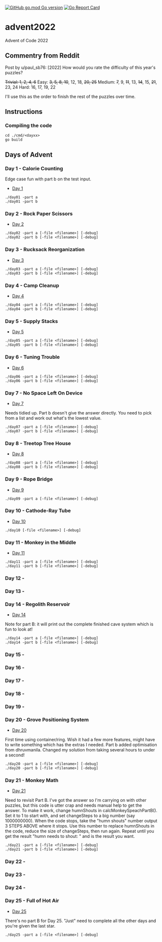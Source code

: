 [![GitHub go.mod Go version](https://img.shields.io/github/go-mod/go-version/notthehoople/advent2017?color=blueviolet)](https://golang.org/doc/go1.17) [![Go Report Card](https://goreportcard.com/badge/github.com/notthehoople/advent2017)](https://goreportcard.com/report/github.com/notthehoople/advent2017)

# advent2022
Advent of Code 2022

## Commentry from Reddit

Post by u/paul_sb76: [2022] How would you rate the difficulty of this year's puzzles?

~~Trivial: 1, 2, 4, 6~~
Easy: ~~3, 5, 8, 10~~, 12, 18, ~~20, 25~~
Medium: ~~7~~, 9, ~~11~~, 13, ~~14~~, 15, ~~21~~, 23, 24
Hard: 16, 17, 19, 22

I'll use this as the order to finish the rest of the puzzles over time.

## Instructions

### Compiling the code

```
cd ./cmd/<dayxx>
go build
```

## Days of Advent

### Day 1 - Calorie Counting

Edge case fun with part b on the test input.

+ [Day 1](cmd/day01/day01.go)

```
./day01 -part a
./day01 -part b
```

### Day 2 - Rock Paper Scissors

+ [Day 2](cmd/day02/day02.go)

```
./day02 -part a [-file <filename>] [-debug]
./day02 -part b [-file <filename>] [-debug]
```

### Day 3 - Rucksack Reorganization

+ [Day 3](cmd/day03/day03.go)

```
./day03 -part a [-file <filename>] [-debug]
./day03 -part b [-file <filename>] [-debug]
```

### Day 4 - Camp Cleanup

+ [Day 4](cmd/day04/day04.go)

```
./day04 -part a [-file <filename>] [-debug]
./day04 -part b [-file <filename>] [-debug]
```

### Day 5 - Supply Stacks

+ [Day 5](cmd/day05/day05.go)

```
./day05 -part a [-file <filename>] [-debug]
./day05 -part b [-file <filename>] [-debug]
```

### Day 6 - Tuning Trouble

+ [Day 6](cmd/day06/day06.go)

```
./day06 -part a [-file <filename>] [-debug]
./day06 -part b [-file <filename>] [-debug]
```

### Day 7 - No Space Left On Device

+ [Day 7](cmd/day07/day07.go)

Needs tidied up. Part b doesn't give the answer directly. You need to pick from a list and work out what's the lowest value.

```
./day07 -part a [-file <filename>] [-debug]
./day07 -part b [-file <filename>] [-debug]
```

### Day 8 - Treetop Tree House

+ [Day 8](cmd/day08/day08.go)

```
./day08 -part a [-file <filename>] [-debug]
./day08 -part b [-file <filename>] [-debug]
```

### Day 9 - Rope Bridge

+ [Day 9](cmd/day09/day09.go)

```
./day09 -part a [-file <filename>] [-debug]
```

### Day 10 - Cathode-Ray Tube

+ [Day 10](cmd/day10/day10.go)

```
./day10 [-file <filename>] [-debug]
```

### Day 11 - Monkey in the Middle

+ [Day 11](cmd/day11/day11.go)

```
./day11 -part a [-file <filename>] [-debug]
./day11 -part b [-file <filename>] [-debug]
```

### Day 12 - 
### Day 13 - 
### Day 14 - Regolith Reservoir

+ [Day 14](cmd/day14/day14.go)

Note for part B: it will print out the complete finished cave system which is fun to look at!

```
./day14 -part a [-file <filename>] [-debug]
./day14 -part b [-file <filename>] [-debug]
```

### Day 15 - 
### Day 16 - 
### Day 17 - 
### Day 18 - 
### Day 19 - 
### Day 20 - Grove Positioning System

+ [Day 20](cmd/day20/day20.go)

First time using container/ring. Wish it had a few more features, might have to write something which has the extras I needed.
Part b added optimisation from dhruvmanila. Changed my solution from taking several hours to under a second!

```
./day20 -part a [-file <filename>] [-debug]
./day20 -part b [-file <filename>] [-debug]
```

### Day 21 - Monkey Math

+ [Day 21](cmd/day21/day21.go)

Need to revisit Part B. I've got the answer so I'm carrying on with other puzzles, but this code is utter crap and needs manual help to get the answer. To make it work, change humnShouts in calcMonkeySpeachPartB(). Set it to 1 to start with, and set changeSteps to a big number (say 1000000000). When the code stops, take the "humn shouts" number output 3 STEPS ABOVE where it stops. Use this number to replace humnShouts in the code, reduce the size of changeSteps, then run again. Repeat until you get the result "humn needs to shout: <x>" and <x> is the result you want.

```
./day21 -part a [-file <filename>] [-debug]
./day21 -part b [-file <filename>] [-debug]
```

### Day 22 - 
### Day 23 - 
### Day 24 - 
### Day 25 - Full of Hot Air

+ [Day 25](cmd/day25/day25.go)

There's no part B for Day 25. "Just" need to complete all the other days and you're given the last star.

```
./day25 -part a [-file <filename>] [-debug]
```